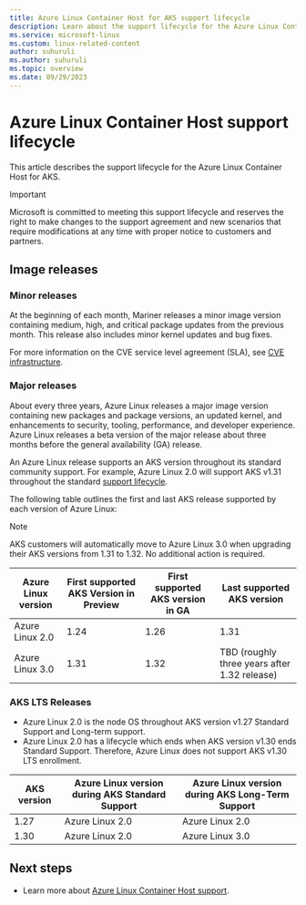 ```yaml
---
title: Azure Linux Container Host for AKS support lifecycle
description: Learn about the support lifecycle for the Azure Linux Container Host for AKS.
ms.service: microsoft-linux
ms.custom: linux-related-content
author: suhuruli
ms.author: suhuruli
ms.topic: overview
ms.date: 09/29/2023
---
```


# Azure Linux Container Host support lifecycle

This article describes the support lifecycle for the Azure Linux Container Host for AKS.

> [!IMPORTANT]
> Microsoft is committed to meeting this support lifecycle and reserves the right to make changes to the support agreement and new scenarios that require modifications at any time with proper notice to customers and partners.

## Image releases

### Minor releases

At the beginning of each month, Mariner releases a minor image version containing medium, high, and critical package updates from the previous month. This release also includes minor kernel updates and bug fixes.

For more information on the CVE service level agreement (SLA), see [CVE infrastructure](./concepts-core.md#cve-infrastructure).

### Major releases

About every three years, Azure Linux releases a major image version containing new packages and package versions, an updated kernel, and enhancements to security, tooling, performance, and developer experience. Azure Linux releases a beta version of the major release about three months before the general availability (GA) release.

An Azure Linux release supports an AKS version throughout its standard community support. For example, Azure Linux 2.0 will support AKS v1.31 throughout the standard [support lifecycle](/azure/aks/supported-kubernetes-versions).

The following table outlines the first and last AKS release supported by each version of Azure Linux:

> [!NOTE]
> AKS customers will automatically move to Azure Linux 3.0 when upgrading their AKS versions from 1.31 to 1.32. No additional action is required.

| Azure Linux version | First supported AKS Version in Preview  |  First supported AKS version in GA   | Last supported AKS version  |
|---|---|---|---|
| Azure Linux 2.0   | 1.24  | 1.26  | 1.31 |
| Azure Linux 3.0   | 1.31  | 1.32  | TBD (roughly three years after 1.32 release) |

### AKS LTS Releases

- Azure Linux 2.0 is the node OS throughout AKS version v1.27 Standard Support and Long-term support. 
- Azure Linux 2.0 has a lifecycle which ends when AKS version v1.30 ends Standard Support. Therefore, Azure Linux does not support AKS v1.30 LTS enrollment. 

| AKS version |  Azure Linux version during AKS Standard Support | Azure Linux version during AKS Long-Term Support  |
|---|---|---|
|1.27 | Azure Linux 2.0   | Azure Linux 2.0 |
| 1.30 | Azure Linux 2.0   | Azure Linux 3.0 |

## Next steps

- Learn more about [Azure Linux Container Host support](./support-help.md).
